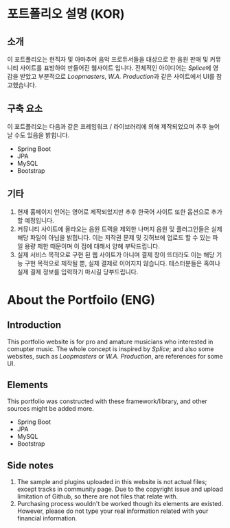 # 포트폴리오 설명 (KOR)

## 소개

이 포트폴리오는 현직자 및 아마추어 음악 프로듀서들을 대상으로 한 음원 판매 및 커뮤니티 사이트를 표방하여 만들어진 웹사이트 입니다. 전체적인 아이디어는 *Splice*에 영감을 받았고 부분적으로 *Loopmasters*, *W.A. Production*과 같은 사이트에서 UI를 참고했습니다. 

## 구축 요소
이 포트폴리오는 다음과 같은 프레임워크 / 라이브러리에 의해 제작되었으며 추후 늘어날 수도 있음을 밝힙니다.

* Spring Boot
* JPA
* MySQL
* Bootstrap

## 기타
1. 현재 홈페이지 언어는 영어로 제작되었지만 추후 한국어 사이트 또한 옵션으로 추가할 예정입니다. 
2. 커뮤니티 사이트에 올라오는 음원 트랙을 제외한 나머지 음원 및 플러그인들은 실제 해당 파일이 아님을 밝힙니다. 이는 저작권 문제 및 깃허브에 업로드 할 수 있는 파일 용량 제한 때문이며 이 점에 대해서 양해 부탁드립니다.
3. 실제 서비스 목적으로 구현 된 웹 사이트가 아니며 결제 창이 뜨더라도 이는 해당 기능 구현 목적으로 제작될 뿐, 실제 결제로 이어지지 않습니다.  테스터분들은 혹여나 실제 결제 정보를 입력하기 마시길 당부드립니다. 


# About the Portfoilo (ENG)

## Introduction

This portfolio website is for pro and amature musicians who interested in comupter music. The whole concept is inspired by *Splice*; and also some websites, such as *Loopmasters* or *W.A. Production*, are references for some UI. 

## Elements
This portfolio was constructed with these framework/library, and other sources might be added more.

* Spring Boot
* JPA
* MySQL
* Bootstrap

## Side notes
1. The sample and plugins uploaded in this website is not actual files; except tracks in community page. Due to the copyright issue and upload limitation of Github, so there are not files that relate with.
2. Purchasing process wouldn't be worked though its elements are existed. However, please do not type your real information related with your financial information.
